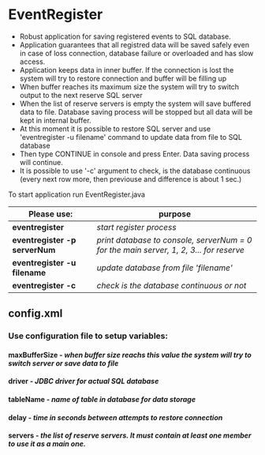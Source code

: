 # EventRegister

* Robust application for saving registered events to SQL database.
* Application guarantees that all registred data will be saved safely even in case of loss connection, database
failure or overloaded and has slow access.
* Application keeps data in inner buffer. If the connection is lost the system will try to restore connection and 
buffer will be filling up
* When buffer reaches its maximum size the system will try to switch output to the next reserve
SQL server
* When the list of reserve servers is empty the system will save buffered data to file. Database saving process will be stopped but 
all data will be kept in internal buffer.
* At this moment it is possible to restore SQL server and use 'eventregister -u filename' command to update data from file to SQL 
database 
* Then type CONTINUE in console and press Enter. Data saving process will continue.
* It is possible to use '-c' argument to check, is the database continuous (every next row more, then previouse and 
difference is about 1 sec.)

To start application run EventRegister.java

Please use: | purpose
------------ | -------------
**eventregister** | *start register process*
**eventregister -p serverNum** | *print database to console, serverNum = 0 for the main server, 1, 2, 3... for reserve*
**eventregister -u filename** | *update database from file 'filename'*
**eventregister -c** | *check is the database continuous or not*

## config.xml
### Use configuration file to setup variables:
#### maxBufferSize - *when buffer size reachs this value the system will try to switch server or save data to file*
#### driver - *JDBC driver for actual SQL database*
#### tableName - *name of table in database for data storage*
#### delay - *time in seconds between attempts to restore connection*
#### servers - *the list of reserve servers. It must contain at least one member to use it as a main one.*
